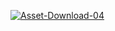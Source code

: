 
<a href="https://imgbb.com/"><img src="https://image.ibb.co/eP7MhA/Asset-Download-04.png" alt="Asset-Download-04" border="0"></a>
